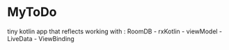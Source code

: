 # MyToDo
tiny kotlin app that reflects working with : 
RoomDB - rxKotlin - viewModel - LiveData - ViewBinding
